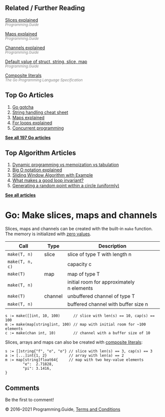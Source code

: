 <span class="underline"></span>

<span class="underline"></span>

Related / Further Reading
-------------------------

[Slices explained](slices-explained.html)  
<span style="color: grey; font-style: italic; font-size: smaller">Programming.Guide</span>

[Maps explained](maps-explained.html)  
<span style="color: grey; font-style: italic; font-size: smaller">Programming.Guide</span>

[Channels explained](channels-explained.html)  
<span style="color: grey; font-style: italic; font-size: smaller">Programming.Guide</span>

[Default value of struct, string, slice, map](default-zero-value.html)  
<span style="color: grey; font-style: italic; font-size: smaller">Programming.Guide</span>

[Composite literals](https://golang.org/ref/spec#Composite_literals)  
<span style="color: grey; font-style: italic; font-size: smaller">The Go Programming Language Specification</span>

Top Go Articles
---------------

1.  [Go gotcha](go-gotcha.html)
2.  [String handling cheat sheet](string-functions-reference-cheat-sheet.html)
3.  [Maps explained](maps-explained.html)
4.  [For loops explained](for-loop.html)
5.  [Concurrent programming](go-concurrency-tutorial.html)

[**See all 197 Go articles**](index.html)

<span class="underline"></span>

Top Algorithm Articles
----------------------

1.  [Dynamic programming vs memoization vs tabulation](../dynamic-programming-vs-memoization-vs-tabulation.html)
2.  [Big O notation explained](../big-o-notation-explained.html)
3.  [Sliding Window Algorithm with Example](../sliding-window-example.html)
4.  [What makes a good loop invariant?](../what-makes-a-good-loop-invariant.html)
5.  [Generating a random point within a circle (uniformly)](../random-point-within-circle.html)

[**See all articles**](../index.html)

Go: Make slices, maps and channels
==================================

Slices, maps and channels can be created with the built-in `make` function. The memory is initialized with [zero values](default-zero-value.html).

<table><thead><tr class="header"><th>Call</th><th>Type</th><th>Description</th></tr></thead><tbody><tr class="odd"><td><code>make(T, n)</code></td><td>slice</td><td>slice of type T with length n</td></tr><tr class="even"><td><code>make(T, n, c)</code></td><td></td><td>capacity c</td></tr><tr class="odd"><td><code>make(T)</code></td><td>map</td><td>map of type T</td></tr><tr class="even"><td><code>make(T, n)</code></td><td></td><td>initial room for approximately n elements</td></tr><tr class="odd"><td><code>make(T)</code></td><td>channel</td><td>unbuffered channel of type T</td></tr><tr class="even"><td><code>make(T, n)</code></td><td></td><td>buffered channel with buffer size n</td></tr></tbody></table>

    s := make([]int, 10, 100)      // slice with len(s) == 10, cap(s) == 100
    m := make(map[string]int, 100) // map with initial room for ~100 elements
    c := make(chan int, 10)        // channel with a buffer size of 10

Slices, arrays and maps can also be created with [composite literals](https://golang.org/ref/spec#Composite_literals):

    s := []string{"f", "o", "o"} // slice with len(s) == 3, cap(s) == 3
    a := [...]int{1, 2}          // array with len(a) == 2
    m := map[string]float64{     // map with two key-value elements
            "e":  2.71828,
            "pi": 3.1416,
    }

Comments
--------

Be the first to comment!

© 2016–2021 Programming.Guide, [Terms and Conditions](../terms-and-conditions.html)
